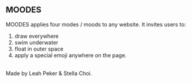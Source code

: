 ## MOODES
MOODES applies four modes / moods to any website. It invites users to:<br>
1. draw everywhere<br>
2. swim underwater<br>
3. float in outer space<br>
4. apply a special emoji anywhere on the page.<br><br>

Made by Leah Peker & Stella Choi.
